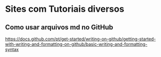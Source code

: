 # Sites com Tutoriais diversos

## Como usar arquivos md no GitHub
https://docs.github.com/pt/get-started/writing-on-github/getting-started-with-writing-and-formatting-on-github/basic-writing-and-formatting-syntax